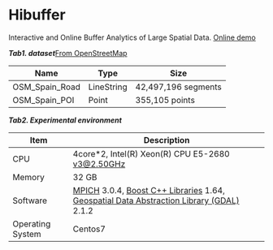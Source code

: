 # Hibuffer
Interactive and Online Buffer Analytics of Large Spatial Data. [Online demo](http://www.higis.org.cn:8080/hibuffer/)

***Tab1. dataset***[From OpenStreetMap](https://download.geofabrik.de/europe/spain-latest.osm.pbf)

| Name           | Type       | Size                |
| -------------- | ---------- | ------------------- |
| OSM_Spain_Road | LineString | 42,497,196 segments |
| OSM_Spain_POI  | Point      | 355,105 points      |


***Tab2.  Experimental environment***

| Item             | Description                                                  |
| ---------------- | ------------------------------------------------------------ |
| CPU              | 4core*2, Intel(R) Xeon(R) CPU E5-2680 v3@2.50GHz             |
| Memory           | 32 GB                                                        |
| Software         | [MPICH](http://www.mpich.org/) 3.0.4, [Boost C++ Libraries](https://www.boost.org/) 1.64, [Geospatial Data Abstraction Library (GDAL)](http://www.gdal.org/) 2.1.2 |
| Operating System | Centos7                                                      |

